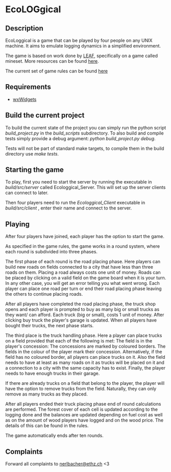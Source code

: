 # EcoLOGgical

## Description
EcoLoggical is a game that can be played by four people on any UNIX machine. It aims to emulate logging dynamics in a simplified environment.

The game is based on work done by [LEAF](https://leafic.ch/), specifically on a game called mineset. More resources can be found [here](https://leafic.ch/mineset/).

The current set of game rules can be found [here](./GAMERULES.md)




## Requirements
 - [wxWidgets](https://www.wxwidgets.org/downloads/)
## Build the current project
To build the current state of the project you can simply run the python script *build_project.py* in the *build_scripts* subdirectory. 
To also build and compile tests simply provide a debug argument: *python build_project.py debug*.

Tests will not be part of standard make targets, to compile them in the build directory use *make tests*.


## Starting the game
To play, first you need to start the server by running the executable in *build/src/server* called Ecologgical_Server. This will set up the server clients can connect to later.

Then four players need to run the *Ecologgical_Client* executable in *build/src/client* , enter their name and connect to the server.


## Playing

After four players have joined, each player has the option to start the game.

As specified in the game rules, the game works in a round system, where each round is subdivided into three phases. 

The first phase of each round is the road placing phase. Here players can build new roads on fields connected to a city that have less than three roads on them. Placing a road always costs one unit of money. Roads can be placed by clicking on a valid field on the game board when it is your turn. In any other case, you will get an error telling you what went wrong. Each player can place one road per turn or end their road placing phase leaving the others to continue placing roads.

After all players have completed the road placing phase, the truck shop opens and each player is prompted to buy as many big or small trucks as they want/ can afford. Each truck (big or small), costs 1 unit of money. After clicking buy truck the player's garage is updated. When all players have bought their trucks, the next phase starts.

The third place is the truck handling phase. Here a player can place trucks on a field provided that each of the following is met: The field is in the player's concession: The concessions are marked by coloured borders. The fields in the colour of the player mark their concession. Alternatively, if the field has no coloured border, all players can place trucks on it. Also the field needs to have at least as many roads on it as trucks will be placed on it and a connection to a city with the same capacity has to exist. Finally, the player needs to have enough trucks in their garage.

If there are already trucks on a field that belong to the player, the player will have the option to remove trucks from the field. Naturally, they can only remove as many trucks as they placed.

After all players ended their truck placing phase end of round calculations are performed. The forest cover of each cell is updated according to the logging done and the balances are updated depending on fuel cost as well as on the amount of wood players have logged and on the wood price. The details of this can be found in the rules.

The game automatically ends after ten rounds.

## Complaints
Forward all complaints to nerlbacher@ethz.ch <3
